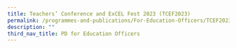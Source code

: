 ```yaml
---
title: Teachers’ Conference and ExCEL Fest 2023 (TCEF2023)
permalink: /programmes-and-publications/For-Education-Officers/TCEF2023/
description: ""
third_nav_title: PD for Education Officers
---
```


